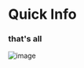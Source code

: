 # Quick Info
### that's all
![image](https://github.com/user-attachments/assets/30f3fc9f-9275-4fdc-a350-448d1e308ac1)

